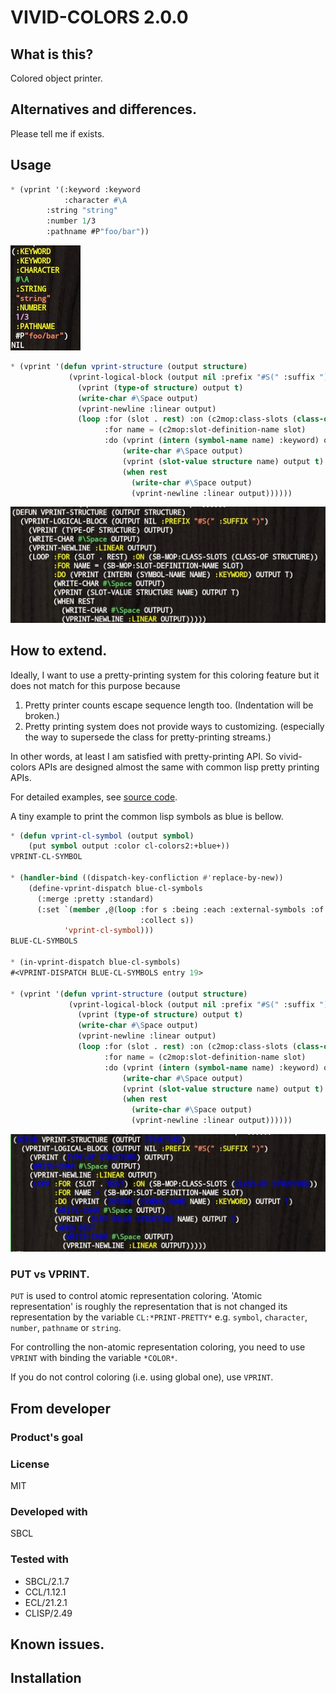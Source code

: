 # VIVID-COLORS 2.0.0
## What is this?
Colored object printer.

## Alternatives and differences.
Please tell me if exists.

## Usage

```lisp
* (vprint '(:keyword :keyword
            :character #\A
	    :string "string"
	    :number 1/3
	    :pathname #P"foo/bar"))
```
![image of the command result.](img/vivid-colors.jpg)

```lisp
* (vprint '(defun vprint-structure (output structure)
             (vprint-logical-block (output nil :prefix "#S(" :suffix ")")
               (vprint (type-of structure) output t)
               (write-char #\Space output)
               (vprint-newline :linear output)
               (loop :for (slot . rest) :on (c2mop:class-slots (class-of structure))
                     :for name = (c2mop:slot-definition-name slot)
                     :do (vprint (intern (symbol-name name) :keyword) output t)
                         (write-char #\Space output)
                         (vprint (slot-value structure name) output t)
                         (when rest
                           (write-char #\Space output)
                           (vprint-newline :linear output))))))
```
![image of the command result.](img/sexp.jpg)

## How to extend.
Ideally, I want to use a pretty-printing system for this coloring feature but
it does not match for this purpose because

1. Pretty printer counts escape sequence length too. (Indentation will be broken.)
2. Pretty printing system does not provide ways to customizing. (especially the way to supersede the class for pretty-printing streams.)

In other words, at least I am satisfied with pretty-printing API.
So vivid-colors APIs are designed almost the same with common lisp pretty printing APIs.

For detailed examples, see [source code](src/vivid-colors.lisp).

A tiny example to print the common lisp symbols as blue is bellow.

```lisp
* (defun vprint-cl-symbol (output symbol)
    (put symbol output :color cl-colors2:+blue+))
VPRINT-CL-SYMBOL

* (handler-bind ((dispatch-key-confliction #'replace-by-new))
    (define-vprint-dispatch blue-cl-symbols
      (:merge :pretty :standard)
      (:set `(member ,@(loop :for s :being :each :external-symbols :of :cl
                             :collect s))
            'vprint-cl-symbol)))
BLUE-CL-SYMBOLS

* (in-vprint-dispatch blue-cl-symbols)
#<VPRINT-DISPATCH BLUE-CL-SYMBOLS entry 19>

* (vprint '(defun vprint-structure (output structure)
             (vprint-logical-block (output nil :prefix "#S(" :suffix ")")
               (vprint (type-of structure) output t)
               (write-char #\Space output)
               (vprint-newline :linear output)
               (loop :for (slot . rest) :on (c2mop:class-slots (class-of structure))
                     :for name = (c2mop:slot-definition-name slot)
                     :do (vprint (intern (symbol-name name) :keyword) output t)
                         (write-char #\Space output)
                         (vprint (slot-value structure name) output t)
                         (when rest
                           (write-char #\Space output)
                           (vprint-newline :linear output))))))
```
![image of the command result.](img/blue-cl-symbols.jpg)

### PUT vs VPRINT.
`PUT` is used to control atomic representation coloring.
'Atomic representation' is roughly the representation that is
not changed its representation by the variable `CL:*PRINT-PRETTY*`
e.g. `symbol`, `character`, `number`, `pathname` or `string`.

For controlling the non-atomic representation coloring,
you need to use `VPRINT` with binding the variable `*COLOR*`.

If you do not control coloring (i.e. using global one), use `VPRINT`.

## From developer

### Product's goal

### License
MIT

### Developed with
SBCL

### Tested with
* SBCL/2.1.7
* CCL/1.12.1
* ECL/21.2.1
* CLISP/2.49

## Known issues.

## Installation

